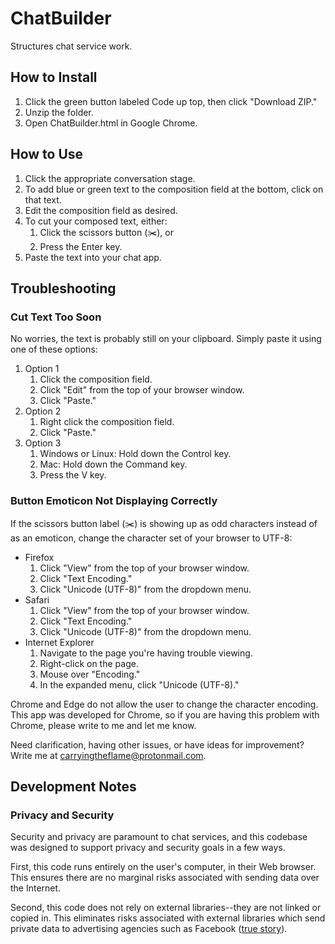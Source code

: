 # ChatBuilder
 Structures chat service work.


## How to Install
1. Click the green button labeled Code up top, then click "Download ZIP."
2. Unzip the folder.
3. Open ChatBuilder.html in Google Chrome.


## How to Use
1. Click the appropriate conversation stage.
2. To add blue or green text to the composition field at the bottom, click on that text.
3. Edit the composition field as desired.
4. To cut your composed text, either:
    1. Click the scissors button (✂️), or
    2. Press the Enter key.
5. Paste the text into your chat app.


## Troubleshooting

### Cut Text Too Soon
No worries, the text is probably still on your clipboard. Simply paste it using one of these options:
1. Option 1
    1. Click the composition field.
    2. Click "Edit" from the top of your browser window.
    3. Click "Paste."
2. Option 2
    1. Right click the composition field.
    2. Click "Paste."
3. Option 3
    1. Windows or Linux: Hold down the Control key.
    2. Mac: Hold down the Command key.
    3. Press the V key.

### Button Emoticon Not Displaying Correctly
If the scissors button label (✂️) is showing up as odd characters instead of as an emoticon, change the character set of your browser to UTF-8:

- Firefox
    1. Click "View" from the top of your browser window.
    2. Click "Text Encoding."
    3. Click "Unicode (UTF-8)" from the dropdown menu.
- Safari
    1. Click "View" from the top of your browser window.
    2. Click "Text Encoding."
    3. Click "Unicode (UTF-8)" from the dropdown menu.
- Internet Explorer
    1. Navigate to the page you're having trouble viewing.
    2. Right-click on the page.
    3. Mouse over "Encoding."
    4. In the expanded menu, click "Unicode (UTF-8)."

Chrome and Edge do not allow the user to change the character encoding. This app was developed for Chrome, so if you are having this problem with Chrome, please write to me and let me know. 

Need clarification, having other issues, or have ideas for improvement? Write me at <carryingtheflame@protonmail.com>.


## Development Notes

### Privacy and Security
Security and privacy are paramount to chat services, and this codebase was designed to support privacy and security goals in a few ways.

First, this code runs entirely on the user's computer, in their Web browser. This ensures there are no marginal risks associated with sending data over the Internet.

Second, this code does not rely on external libraries--they are not linked or copied in. This eliminates risks associated with external libraries which send private data to advertising agencies such as Facebook ([true story](https://www.statnews.com/2023/06/13/suicide-hotlines-988-data-privacy-facebook/)).
